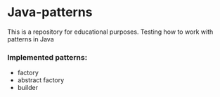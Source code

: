 # Java-patterns
This is a repository for educational purposes. Testing how to work with patterns in Java

### Implemented patterns: 
+ factory
+ abstract factory
+ builder
